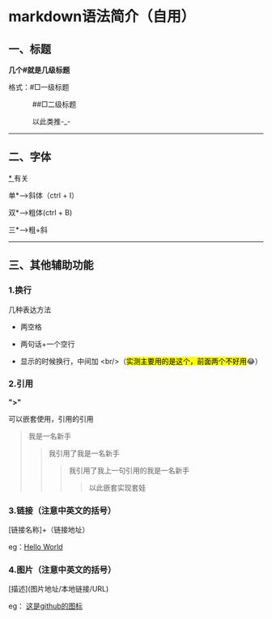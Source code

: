 # **markdown语法简介（自用）**

## 一、标题

**几个\#就是几级标题**

格式：\#□一级标题

            \#\#□二级标题

            以此类推-_-

---

## 二、字体

<u>\* </u>有关

单\*-->斜体（ctrl + I）

双\*-->粗体(ctrl + B)

三\*-->粗+斜

---

## 三、其他辅助功能

### 1.换行

几种表达方法  

* 两空格

* 两句话+一个空行

* 显示的时候换行，中间加 \<br/>（<mark>实测主要用的是这个，前面两个不好用</mark>😂）



### 2.引用

**"\>"**

可以嵌套使用，引用的引用

> 我是一名新手
> 
> > 我引用了我是一名新手
> > 
> > > 我引用了我上一句引用的我是一名新手
> > > 
> > > > 以此嵌套实现套娃

   



### 3.链接（注意中英文的括号）

\[链接名称\]+（链接地址）

eg：[Hello World](https://docs.github.com/en/get-started/start-your-journey/hello-world)



### 4.图片（注意中英文的括号）

\[描述\](图片地址/本地链接/URL)

eg：  [这是github的图标](C:\Users\shuyuye\Desktop)





 






